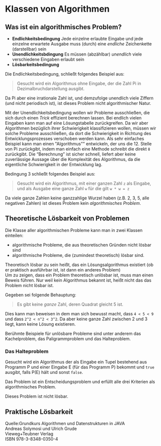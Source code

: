 # Klassen von Algorithmen #

## Was ist ein algorithmisches Problem? ##

*   **Endlichkeitsbedingung** Jede einzelne erlaubte Eingabe und jede
    einzelne erwartete Ausgabe muss (durch) eine _endliche_
    Zeichenkette (darstellbar) sein
*   **Unendlichkeitsbdingung** Es müssen (abzählbar) _unendlich_
    viele verschiedene Eingaben erlaubt sein
*   **Lösbarkeitsbedingung**

Die Endlichkeitsbedingung, schließt folgendes Beispiel aus:

> Gesucht wird ein Algorithmus ohne Eingabe, der die Zahl Pi in
> Dezimalbruchdarstellung ausgibt.

Da Pi aber eine irrationale Zahl ist, und demzufolge unendlich viele
Ziffern (und nicht periodisch ist), ist dieses Problem nicht
algorithmischer Natur.

Mit der Unendlichkeitsbedingung wollen wir Probleme ausschließen, die
sich durch einen _Trick_ effizient berechnen lassen. Bei endlich
vielen Eingaben kann man auf eine Lösungstabelle zurückgreifen. Da
wir aber Algorithmen bezüglich ihrer Schwierigkeit klassifizieren
wollen, müssen wir solche Probleme ausschließen, da dort die
Schwierigkeit in Richtung des Entwicklungsprozesses verschoben werden
kann. Als sehr einfaches Beispiel kann man einen "Algorithmus""
entwickeln, der uns die 12. Stelle von Pi zurückgibt, indem man
einfach eine Methode schreibt die direkt `8` zurückgibt. Die
&#8220;Berechnung&#8221; ist sicher schnell, liefert aber keine
zuverlässige Aussage über die Komplexität des Algorithmus, da die
eigentliche Schwierigkeit in der Entwicklung lag.

Bedingung 3 schließt folgendes Beispiel aus:

> Gesucht wird ein Algorithmus, mit einer ganzen Zahl `z` als Eingabe,
> und als Ausgabe eine ganze Zahl `w` für die gilt `w * w = z`

Da viele ganze Zahlen keine ganzzahlige Wurzel haben (z.B. 2, 3, 5,
alle negativen Zahlen) ist dieses Problem kein _algorithmisches
Problem_.

## Theoretische Lösbarkeit von Problemen ##

Die Klasse aller algorithmischen Probleme kann man in zwei Klassen
einteilen:

*   algorithmische Probleme, die aus theoretischen Gründen nicht
    lösbar sind
*   algorithmische Probleme, die (zumindest theoretisch) lösbar sind.

Theoretisch lösbar zu sein heißt, das ein Lösungsalgorithmus
existiert (ob er praktisch ausführbar ist, ist dann ein anderes
Problem)  
Um zu zeigen, dass ein Problem theoretisch unlösbar ist, muss man
einen Beweis führen. Nur weil kein Algorithmus bekannt ist, heißt
nicht das das Problem nicht lösbar ist.

Gegeben sei folgende Behauptung:

> Es gibt keine _ganze_ Zahl, deren Quadrat gleicht 5 ist.

Dies kann man beweisen in dem man sich bewusst macht, dass `4 < 5 < 9`
und dass `2^2 < n^2 < 3^2`. Da aber keine ganze Zahl zwischen 2 und 3
liegt, kann keine Lösung existieren.

Berühmte Beispiele für unlösbare Probleme sind unter anderem das
Kachelproblem, das Paligrammproblem und das Halteproblem.

### Das Halteproblem ###

Gesucht wird ein Algorithmus der als Eingabe ein Tupel bestehend aus
Programm P und einer Eingabe E (für das Programm P) bekommt und
`true` ausgibt, falls P(E) hält und sonst `false`.

Das Problem ist ein Entscheidungsproblem und erfüllt alle drei
Kriterien als algorithmisches Problem.

Dieses Problem ist nicht lösbar.

## Praktische Lösbarkeit ##

Quelle:Grundkurs Algorithmen und Datenstrukturen in <span
class="caps">JAVA</span>  
Andreas Solymosi und Ulrich Grude  
Vieweg+Teubner Verlag  
<span class="caps">ISBN</span> 978-3-8348-0350-4
